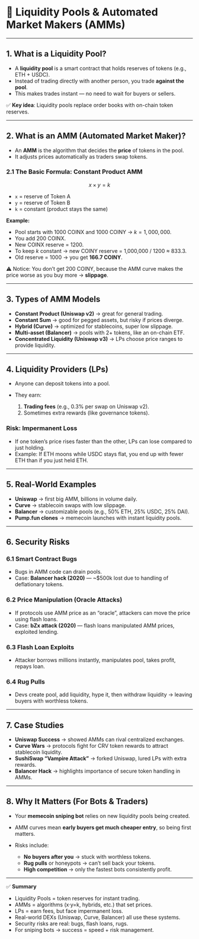 # 🏦 Liquidity Pools & Automated Market Makers (AMMs)

---

## 1. What is a Liquidity Pool?

* A **liquidity pool** is a smart contract that holds reserves of tokens (e.g., ETH + USDC).
* Instead of trading directly with another person, you trade **against the pool**.
* This makes trades instant — no need to wait for buyers or sellers.

✅ **Key idea**: Liquidity pools replace order books with on-chain token reserves.

---

## 2. What is an AMM (Automated Market Maker)?

* An **AMM** is the algorithm that decides the **price** of tokens in the pool.
* It adjusts prices automatically as traders swap tokens.

### 2.1 The Basic Formula: Constant Product AMM

$$
x \times y = k
$$

* `x` = reserve of Token A
* `y` = reserve of Token B
* `k` = constant (product stays the same)

**Example:**

* Pool starts with 1000 COINX and 1000 COINY → $k = 1{,}000{,}000$.
* You add 200 COINX.
* New COINX reserve = 1200.
* To keep $k$ constant → new COINY reserve = 1,000,000 / 1200 ≈ 833.3.
* Old reserve = 1000 → you get **166.7 COINY**.

⚠️ Notice: You don’t get 200 COINY, because the AMM curve makes the price worse as you buy more → **slippage**.

---

## 3. Types of AMM Models

* **Constant Product (Uniswap v2)** → great for general trading.
* **Constant Sum** → good for pegged assets, but risky if prices diverge.
* **Hybrid (Curve)** → optimized for stablecoins, super low slippage.
* **Multi-asset (Balancer)** → pools with 2+ tokens, like an on-chain ETF.
* **Concentrated Liquidity (Uniswap v3)** → LPs choose price ranges to provide liquidity.

---

## 4. Liquidity Providers (LPs)

* Anyone can deposit tokens into a pool.
* They earn:

  1. **Trading fees** (e.g., 0.3% per swap on Uniswap v2).
  2. Sometimes extra rewards (like governance tokens).

### Risk: Impermanent Loss

* If one token’s price rises faster than the other, LPs can lose compared to just holding.
* Example: If ETH moons while USDC stays flat, you end up with fewer ETH than if you just held ETH.

---

## 5. Real-World Examples

* **Uniswap** → first big AMM, billions in volume daily.
* **Curve** → stablecoin swaps with low slippage.
* **Balancer** → customizable pools (e.g., 50% ETH, 25% USDC, 25% DAI).
* **Pump.fun clones** → memecoin launches with instant liquidity pools.

---

## 6. Security Risks

### 6.1 Smart Contract Bugs

* Bugs in AMM code can drain pools.
* Case: **Balancer hack (2020)** — \~\$500k lost due to handling of deflationary tokens.

### 6.2 Price Manipulation (Oracle Attacks)

* If protocols use AMM price as an “oracle”, attackers can move the price using flash loans.
* Case: **bZx attack (2020)** — flash loans manipulated AMM prices, exploited lending.

### 6.3 Flash Loan Exploits

* Attacker borrows millions instantly, manipulates pool, takes profit, repays loan.

### 6.4 Rug Pulls

* Devs create pool, add liquidity, hype it, then withdraw liquidity → leaving buyers with worthless tokens.

---

## 7. Case Studies

* **Uniswap Success** → showed AMMs can rival centralized exchanges.
* **Curve Wars** → protocols fight for CRV token rewards to attract stablecoin liquidity.
* **SushiSwap “Vampire Attack”** → forked Uniswap, lured LPs with extra rewards.
* **Balancer Hack** → highlights importance of secure token handling in AMMs.

---

## 8. Why It Matters (For Bots & Traders)

* Your **memecoin sniping bot** relies on new liquidity pools being created.
* AMM curves mean **early buyers get much cheaper entry**, so being first matters.
* Risks include:

  * **No buyers after you** → stuck with worthless tokens.
  * **Rug pulls** or honeypots → can’t sell back your tokens.
  * **High competition** → only the fastest bots consistently profit.

---

✅ **Summary**

* Liquidity Pools = token reserves for instant trading.
* AMMs = algorithms (x·y=k, hybrids, etc.) that set prices.
* LPs = earn fees, but face impermanent loss.
* Real-world DEXs (Uniswap, Curve, Balancer) all use these systems.
* Security risks are real: bugs, flash loans, rugs.
* For sniping bots → success = speed + risk management.
